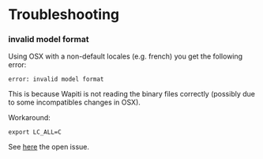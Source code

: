 <h1>Troubleshooting</h1>

### invalid model format

Using OSX with a non-default locales (e.g. french) you get the following error: 
```
error: invalid model format
```

This is because Wapiti is not reading the binary files correctly (possibly due to some incompatibles changes in OSX). 

Workaround:
```
export LC_ALL=C
```

See [here](https://github.com/kermitt2/grobid/issues/142#issuecomment-253497513) the open issue. 